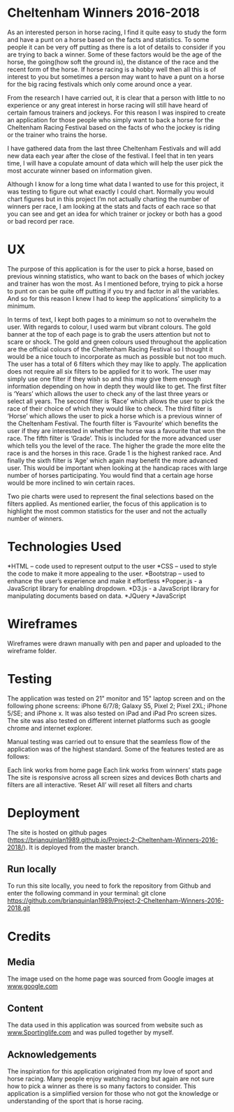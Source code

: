 # Cheltenham Winners 2016-2018

As an interested person in horse racing, I find it quite easy to study the form and have a punt on a horse based on the facts and statistics. To some people it can be very off putting as there is a lot of details to consider if you are trying to back a winner. Some of these factors would be the age of the horse, the going(how soft the ground is), the distance of the race and the recent form of the horse. If horse racing is a hobby well then all this is of interest to you but sometimes a person may want to have a punt on a horse for the big racing festivals which only come around once a year. 

From the research I have carried out, it is clear that a person with little to no experience or any great interest in horse racing will still have heard of certain famous trainers and jockeys. For this reason I was inspired to create an application for those people who simply want to back a horse for the Cheltenham Racing Festival based on the facts of who the jockey is riding or the trainer who trains the horse. 

I have gathered data from the last three Cheltenham Festivals and will add new data each year after the close of the festival. I feel that in ten years time, I will have a copulate amount of data which will help the user pick the most accurate winner based on information given.

Although I know for a long time what data I wanted to use for this project, it was testing to figure out what exactly I could chart. Normally you would chart figures but in this project I’m not actually charting the number of winners per race, I am looking at the stats and facts of each race so that you can see and get an idea for which trainer or jockey or both has a good or bad record per race. 

# UX
The purpose of this application is for the user to pick a horse, based on previous winning statistics, who want to back on the bases of which jockey and trainer has won the most. 
As I mentioned before, trying to pick a horse to punt on can be quite off putting if you try and factor in all the variables. And so for this reason I knew I had to keep the applications’ simplicity to a minimum. 

In terms of text, I kept both pages to a minimum so not to overwhelm the user. 
With regards to colour, I used warm but vibrant colours. The gold banner at the top of each page is to grab the users attention but not to scare or shock. The gold and green colours used throughout the application are the official colours of the Cheltenham Racing Festival so I thought it would be a nice touch to incorporate as much as possible but not too much. 
The user has a total of 6 filters which they may like to apply. The application does not require all six filters to be applied for it to work. The user may simply use one filter if they wish so and this may give them enough information depending on how in depth they would like to get. 
The first filter is ‘Years’ which allows the user to check any of the last three years or select all years.
The second filter is ‘Race’ which allows the user to pick the race of their choice of which they would like to check. 
The third filter is ‘Horse’ which allows the user to pick a horse which is a previous winner of the Cheltenham Festival. 
The fourth filter is ‘Favourite’ which benefits the user if they are interested in whether the horse was a favourite that won the race.
The fifth filter is ‘Grade’. This is included for the more advanced user which tells you the level of the race. The higher the grade the more elite the race is and the horses in this race. Grade 1 is the highest ranked race. 
And finally the sixth filter is ‘Age’ which again may benefit the more advanced user. This would be important when looking at the handicap races with large number of horses participating. You would find that a certain age horse would be more inclined to win certain races. 

Two pie charts were used to represent the final selections based on the filters applied. As mentioned earlier, the focus of this application is to highlight the most common statistics for the user and not the actually number of winners. 

# Technologies Used
*HTML – code used to represent output to the user
*CSS – used to style the code to make it more appealing to the user.
*Bootstrap – used to enhance the user’s experience and make it effortless
*Popper.js - a JavaScript library for enabling dropdown.
*D3.js - a JavaScript library for manipulating documents based on data. 
*JQuery
*JavaScript

# Wireframes
Wireframes were drawn manually with pen and paper and uploaded to the wireframe folder.

# Testing
The application was tested on 21" monitor and 15" laptop screen and on the following phone screens: iPhone 6/7/8; Galaxy S5, Pixel 2; Pixel 2XL; iPhone 5/SE; and iPhone x. It was also tested on iPad and iPad Pro screen sizes. The site was also tested on different internet platforms such as google chrome and internet explorer.

Manual testing was carried out to ensure that the seamless flow of the application was of the highest standard. Some of the features tested are as follows:

Each link works from home page 
Each link works from winners’ stats page
The site is responsive across all screen sizes and devices
Both charts and filters are all interactive.
‘Reset All’ will reset all filters and charts

# Deployment

The site is hosted on github pages (https://brianquinlan1989.github.io/Project-2-Cheltenham-Winners-2016-2018/).
It is deployed from the master branch.

## Run locally

To run this site locally, you need to fork the repository from Github and enter the following command in your terminal:
git clone https://github.com/brianquinlan1989/Project-2-Cheltenham-Winners-2016-2018.git

# Credits
## Media
The image used on the home page was sourced from Google images at www.google.com

## Content
The data used in this application was sourced from website such as www.Sportinglife.com and was pulled together by myself.

## Acknowledgements
The inspiration for this application originated from my love of sport and horse racing. Many people enjoy watching racing but again are not sure how to pick a winner as there is so many factors to consider. This application is a simplified version for those who not got the knowledge or understanding of the sport that is horse racing. 


